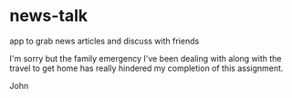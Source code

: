 # news-talk
app to grab news articles and discuss with friends

I'm sorry but the family emergency I've been dealing with along with the travel to get home has really hindered my completion of this assignment. 

John
